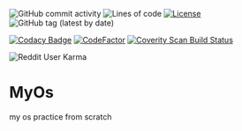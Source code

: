 ![GitHub commit activity](https://img.shields.io/github/commit-activity/m/rdwnsjjd/MyOs)
![Lines of code](https://img.shields.io/tokei/lines/github/rdwnsjjd/MyOs)
[![License](https://img.shields.io/github/license/rdwnsjjd/MyOs)](./LICENSE)
![GitHub tag (latest by date)](https://img.shields.io/github/v/tag/rdwnsjjd/MyOs)

[![Codacy Badge](https://app.codacy.com/project/badge/Grade/f67e675c25604065b7d5e96daa892d98)](https://www.codacy.com/gh/rdwnsjjd/MyOs/dashboard?utm_source=github.com&amp;utm_medium=referral&amp;utm_content=rdwnsjjd/MyOs&amp;utm_campaign=Badge_Grade)
[![CodeFactor](https://www.codefactor.io/repository/github/rdwnsjjd/myos/badge/master)](https://www.codefactor.io/repository/github/rdwnsjjd/myos/overview/master)
<a href="https://scan.coverity.com/projects/rdwnsjjd-myos">
  <img alt="Coverity Scan Build Status"
       src="https://img.shields.io/coverity/scan/23601.svg"/>
</a>

![Reddit User Karma](https://img.shields.io/reddit/user-karma/combined/rdwnsjjd?style=social)

# MyOs
my os practice from scratch
